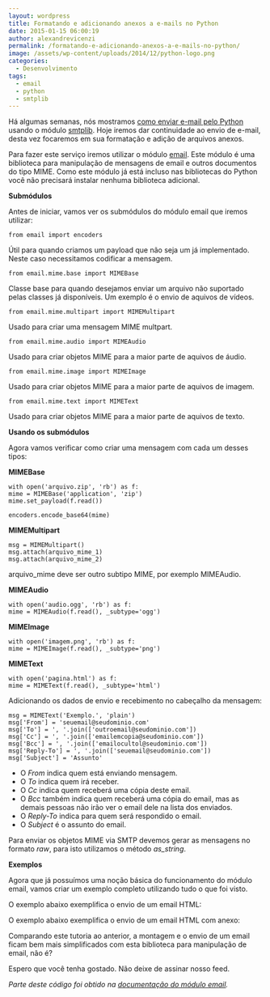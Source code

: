 ```yaml
---
layout: wordpress
title: Formatando e adicionando anexos a e-mails no Python
date: 2015-01-15 06:00:19
author: alexandrevicenzi
permalink: /formatando-e-adicionando-anexos-a-e-mails-no-python/
image: /assets/wp-content/uploads/2014/12/python-logo.png
categories:
  - Desenvolvimento
tags:
  - email
  - python
  - smtplib
---
```


Há algumas semanas, nós mostramos <a href="/enviando-emails-com-o-python" target="_blank">como enviar e-mail pelo Python</a> usando o módulo <a href="https://docs.python.org/2.7/library/smtplib.html" target="_blank">smtplib</a>. Hoje iremos dar continuidade ao envio de e-mail, desta vez focaremos em sua formatação e adição de arquivos anexos.

Para fazer este serviço iremos utilizar o módulo <a href="https://docs.python.org/2.7/library/email.html" target="_blank">email</a>. Este módulo é uma biblioteca para manipulação de mensagens de email e outros documentos do tipo MIME. Como este módulo já está incluso nas bibliotecas do Python você não precisará instalar nenhuma biblioteca adicional.

<strong>Submódulos</strong>

Antes de iniciar, vamos ver os submódulos do módulo email que iremos utilizar:
<pre><code>from email import encoders</code></pre>
Útil para quando criamos um payload que não seja um já implementado. Neste caso necessitamos codificar a mensagem.
<pre><code>from email.mime.base import MIMEBase</code></pre>
Classe base para quando desejamos enviar um arquivo não suportado pelas classes já disponíveis. Um exemplo é o envio de aquivos de vídeos.
<pre><code>from email.mime.multipart import MIMEMultipart</code></pre>
Usado para criar uma mensagem MIME multpart.
<pre><code>from email.mime.audio import MIMEAudio</code></pre>
Usado para criar objetos MIME para a maior parte de aquivos de áudio.
<pre><code>from email.mime.image import MIMEImage</code></pre>
Usado para criar objetos MIME para a maior parte de aquivos de imagem.
<pre><code>from email.mime.text import MIMEText</code></pre>
Usado para criar objetos MIME para a maior parte de aquivos de texto.

<strong>Usando os submódulos</strong>

Agora vamos verificar como criar uma mensagem com cada um desses tipos:

<strong>MIMEBase</strong>
<pre><code>with open('arquivo.zip', 'rb') as f:
mime = MIMEBase('application', 'zip')
mime.set_payload(f.read())

encoders.encode_base64(mime)</code></pre>
<strong>MIMEMultipart</strong>
<pre><code>msg = MIMEMultipart()
msg.attach(arquivo_mime_1)
msg.attach(arquivo_mime_2)</code></pre>
arquivo_mime deve ser outro subtipo MIME, por exemplo MIMEAudio.

<strong>MIMEAudio</strong>
<pre><code>with open('audio.ogg', 'rb') as f:
mime = MIMEAudio(f.read(), _subtype='ogg')</code></pre>
<strong>MIMEImage</strong>
<pre><code>with open('imagem.png', 'rb') as f:
mime = MIMEImage(f.read(), _subtype='png')</code></pre>
<strong>MIMEText</strong>
<pre><code>with open('pagina.html') as f:
mime = MIMEText(f.read(), _subtype='html')</code></pre>
Adicionando os dados de envio e recebimento no cabeçalho da mensagem:
<pre><code>msg = MIMEText('Exemplo.', 'plain')
msg['From'] = 'seuemail@seudominio.com'
msg['To'] = ', '.join(['outroemail@seudominio.com'])
msg['Cc'] = ', '.join(['emailemcopia@seudominio.com'])
msg['Bcc'] = ', '.join(['emailocultol@seudominio.com'])
msg['Reply-To'] = ', '.join(['seuemail@seudominio.com'])
msg['Subject'] = 'Assunto'</code></pre>
<ul>
	<li>O <em>From</em> indica quem está enviando mensagem.</li>
	<li>O <em>To</em> indica quem irá receber.</li>
	<li>O <em>Cc</em> indica quem receberá uma cópia deste email.</li>
	<li>O <em>Bcc</em> também indica quem receberá uma cópia do email, mas as demais pessoas não irão ver o email dele na lista dos enviados.</li>
	<li>O <em>Reply-To</em> indica para quem será respondido o email.</li>
	<li>O <em>Subject</em> é o assunto do email.</li>
</ul>
Para enviar os objetos MIME via SMTP devemos gerar as mensagens no formato <em>raw</em>, para isto utilizamos o método <em>as_string</em>.

<strong>Exemplos</strong>

Agora que já possuímos uma noção básica do funcionamento do módulo email, vamos criar um exemplo completo utilizando tudo o que foi visto.

O exemplo abaixo exemplifica o envio de um email HTML:

<script src="//gistfy-app.herokuapp.com/github/ButecoOpenSource/python-email/email-html.py" type="text/javascript"></script>O exemplo abaixo exemplifica o envio de um email HTML com anexo:<script src="//gistfy-app.herokuapp.com/github/ButecoOpenSource/python-email/email-html-attachment.py" type="text/javascript"></script>

Comparando este tutoria ao anterior, a montagem e o envio de um email ficam bem mais simplificados com esta biblioteca para manipulação de email, não é?

Espero que você tenha gostado. Não deixe de assinar nosso feed.

<em>Parte deste código foi obtido na <a href="https://docs.python.org/2/library/email-examples.html" target="_blank">documentação do módulo email</a>.</em>
